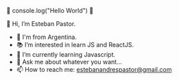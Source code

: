 🎇 console.log("Hello World") 🎇

👋 Hi, I’m Esteban Pastor.

- 📍 I'm from Argentina. 
- 📚 I’m interested in learn JS and ReactJS.
- 🌱 I’m currently learning Javascript.
- 💬 Ask me about whatever you want...
- 📫 How to reach me: estebanandrespastor@gmail.com

